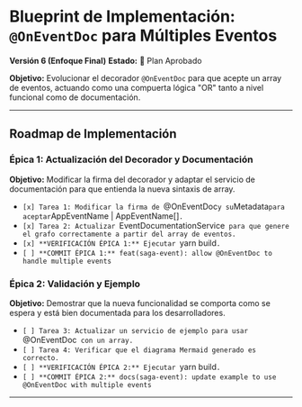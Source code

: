 # Blueprint de Implementación: `@OnEventDoc` para Múltiples Eventos

**Versión 6 (Enfoque Final)**
**Estado:** 📝 Plan Aprobado

**Objetivo:** Evolucionar el decorador `@OnEventDoc` para que acepte un array de eventos, actuando como una compuerta lógica "OR" tanto a nivel funcional como de documentación.

---

## Roadmap de Implementación

### Épica 1: Actualización del Decorador y Documentación
**Objetivo:** Modificar la firma del decorador y adaptar el servicio de documentación para que entienda la nueva sintaxis de array.

- `[x] Tarea 1: Modificar la firma de `@OnEventDoc` y su `Metadata` para aceptar `AppEventName | AppEventName[]`.`
- `[x] Tarea 2: Actualizar `EventDocumentationService` para que genere el grafo correctamente a partir del array de eventos.`
- `[x] **VERIFICACIÓN ÉPICA 1:** Ejecutar `yarn build`.`
- `[ ] **COMMIT ÉPICA 1:** feat(saga-event): allow @OnEventDoc to handle multiple events`

### Épica 2: Validación y Ejemplo
**Objetivo:** Demostrar que la nueva funcionalidad se comporta como se espera y está bien documentada para los desarrolladores.

- `[ ] Tarea 3: Actualizar un servicio de ejemplo para usar `@OnEventDoc` con un array.`
- `[ ] Tarea 4: Verificar que el diagrama Mermaid generado es correcto.`
- `[ ] **VERIFICACIÓN ÉPICA 2:** Ejecutar `yarn build`.`
- `[ ] **COMMIT ÉPICA 2:** docs(saga-event): update example to use @OnEventDoc with multiple events`

---
